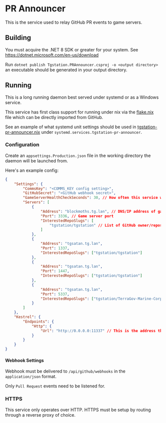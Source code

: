 # PR Announcer

This is the service used to relay GitHub PR events to game servers.

## Building

You must acquire the .NET 8 SDK or greater for your system. See https://dotnet.microsoft.com/en-us/download

Run `dotnet publish Tgstation.PRAnnouncer.csproj -o <output directory>` an executable should be generated in your output directory.

## Running

This is a long running daemon best served under systemd or as a Windows service.

This service has first class support for running under nix via the [flake.nix](./flake.nix) file which can be directly imported from GitHub.

See an example of what systemd unit settings should be used in [tgstation-pr-announcer.nix](./tgstation-pr-announcer.nix) under `systemd.services.tgstation-pr-announcer`.

### Configuration

Create an `appsettings.Production.json` file in the working directory the daemon will be launched from.

Here's an example config:

```json
{
	"Settings": {
		"CommsKey": "<COMMS_KEY config setting>",
		"GitHubSecret": "<GitHub webhook secret>",
		"GameServerHealthCheckSeconds": 30, // How often this service will ping game servers
		"Servers": [
			{
				"Address": "blockmoths.tg.lan", // DNS/IP address of game server
				"Port": 3336, // Game server port
				"InterestedRepoSlugs": [
					"tgstation/tgstation" // List of GitHub owner/repos that notifications should be delivered for
				]
			},
			{
				"Address": "tgsatan.tg.lan",
				"Port": 1337,
				"InterestedRepoSlugs": ["tgstation/tgstation"]
			},
			{
				"Address": "tgsatan.tg.lan",
				"Port": 1447,
				"InterestedRepoSlugs": ["tgstation/tgstation"]
			},
			{
				"Address": "tgsatan.tg.lan",
				"Port": 5337,
				"InterestedRepoSlugs": ["tgstation/TerraGov-Marine-Corps"]
			}
		]
	},
	"Kestrel": {
		"Endpoints": {
			"Http": {
				"Url": "http://0.0.0.0:11337" // This is the address the service will be hosted on.
			}
		}
	}
}
```

#### Webhook Settings

Webhook must be delivered to `/api/github/webhooks` in the `application/json` format.

Only `Pull Request` events need to be listened for.

### HTTPS

This service only operates over HTTP. HTTPS must be setup by routing through a reverse proxy of choice.
